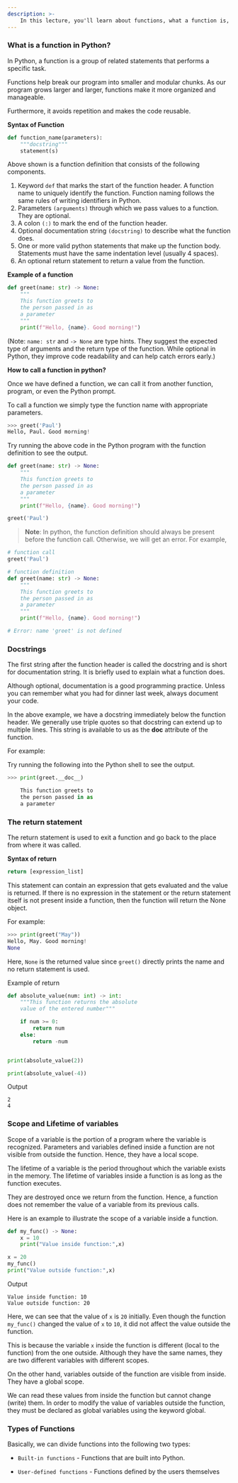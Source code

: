 ```yaml
---
description: >-
    In this lecture, you'll learn about functions, what a function is, the syntax, components, and types of functions. Also, you'll learn to create a function in Python.
---
```



### What is a function in Python?
In Python, a function is a group of related statements that performs a specific task.

Functions help break our program into smaller and modular chunks. As our program grows larger and larger, functions make it more organized and manageable.

Furthermore, it avoids repetition and makes the code reusable.

**Syntax of Function**

```python
def function_name(parameters):
	"""docstring"""
	statement(s)
```

Above shown is a function definition that consists of the following components.

1. Keyword `def` that marks the start of the function header.
A function name to uniquely identify the function. Function naming follows the same rules of writing identifiers in Python.
2. Parameters `(arguments)` through which we pass values to a function. They are optional.
3. A colon `(:)` to mark the end of the function header.
4. Optional documentation string `(docstring)` to describe what the function does.
5. One or more valid python statements that make up the function body. Statements must have the same indentation level (usually 4 spaces).
6. An optional return statement to return a value from the function.

**Example of a function**

```python
def greet(name: str) -> None:
    """
    This function greets to
    the person passed in as
    a parameter
    """
    print(f"Hello, {name}. Good morning!")

```

(Note: `name: str` and `-> None` are type hints. They suggest the expected type of arguments and the return type of the function. While optional in Python, they improve code readability and can help catch errors early.)

**How to call a function in python?**

Once we have defined a function, we can call it from another function, program, or even the Python prompt.

To call a function we simply type the function name with appropriate parameters.

```python
>>> greet('Paul')
Hello, Paul. Good morning!
```

Try running the above code in the Python program with the function definition to see the output.

```python
def greet(name: str) -> None:
    """
    This function greets to
    the person passed in as
    a parameter
    """
    print(f"Hello, {name}. Good morning!")

greet('Paul')
```

>**Note**: In python, the function definition should always be present before the function call. Otherwise, we will get an error. For example,

```python
# function call
greet('Paul')

# function definition
def greet(name: str) -> None:
    """
    This function greets to
    the person passed in as
    a parameter
    """
    print(f"Hello, {name}. Good morning!")

# Error: name 'greet' is not defined
```

### Docstrings
The first string after the function header is called the docstring and is short for documentation string. It is briefly used to explain what a function does.

Although optional, documentation is a good programming practice. Unless you can remember what you had for dinner last week, always document your code.

In the above example, we have a docstring immediately below the function header. We generally use triple quotes so that docstring can extend up to multiple lines. This string is available to us as the __doc__ attribute of the function.

For example:

Try running the following into the Python shell to see the output.
```python
>>> print(greet.__doc__)

    This function greets to
    the person passed in as
    a parameter
```



### The return statement
The return statement is used to exit a function and go back to the place from where it was called.

**Syntax of return**

```python
return [expression_list]
```

This statement can contain an expression that gets evaluated and the value is returned. If there is no expression in the statement or the return statement itself is not present inside a function, then the function will return the None object.

For example:
```python
>>> print(greet("May"))
Hello, May. Good morning!
None
```

Here, `None` is the returned value since `greet()` directly prints the name and no return statement is used.

Example of return

```python
def absolute_value(num: int) -> int:
    """This function returns the absolute
    value of the entered number"""

    if num >= 0:
        return num
    else:
        return -num


print(absolute_value(2))

print(absolute_value(-4))
```
Output
```
2
4
```


### Scope and Lifetime of variables
Scope of a variable is the portion of a program where the variable is recognized. Parameters and variables defined inside a function are not visible from outside the function. Hence, they have a local scope.

The lifetime of a variable is the period throughout which the variable exists in the memory. The lifetime of variables inside a function is as long as the function executes.

They are destroyed once we return from the function. Hence, a function does not remember the value of a variable from its previous calls.

Here is an example to illustrate the scope of a variable inside a function.

```python
def my_func() -> None:
	x = 10
	print("Value inside function:",x)

x = 20
my_func()
print("Value outside function:",x)
```

Output
```
Value inside function: 10
Value outside function: 20
```

Here, we can see that the value of `x` is `20` initially. Even though the function `my_func()` changed the value of `x` to `10`, it did not affect the value outside the function.

This is because the variable `x` inside the function is different (local to the function) from the one outside. Although they have the same names, they are two different variables with different scopes.

On the other hand, variables outside of the function are visible from inside. They have a global scope.

We can read these values from inside the function but cannot change (write) them. In order to modify the value of variables outside the function, they must be declared as global variables using the keyword global.

### Types of Functions
Basically, we can divide functions into the following two types:

- `Built-in functions` - Functions that are built into Python.

- `User-defined functions` - Functions defined by the users themselves